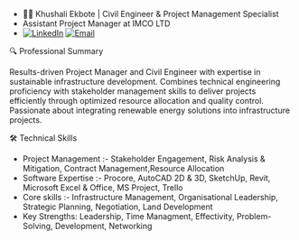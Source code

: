 - 👷‍♀️ Khushali Ekbote | Civil Engineer & Project Management Specialist
- Assistant Project Manager at IMCO LTD
- [![LinkedIn](https://img.shields.io/badge/LinkedIn-Connect-%230A66C2)](www.linkedin.com/in/khushali-ekbote) [![Email](https://img.shields.io/badge/Email-Contact-%23D14836)](mailto:ekbotekhushali@gmail.com)



🔍 Professional Summary
  
Results-driven Project Manager and Civil Engineer with expertise in sustainable infrastructure development. Combines technical engineering proficiency with stakeholder management skills to deliver projects efficiently through optimized resource allocation and quality control. Passionate about integrating renewable energy solutions into infrastructure projects.

🛠️ Technical Skills

- Project Management :- Stakeholder Engagement, Risk Analysis & Mitigation, Contract Management,Resource Allocation
- Software Expertise :- Procore, AutoCAD 2D & 3D, SketchUp, Revit, Microsoft Excel & Office, MS Project, Trello
- Core skills :- Infrastructure Management, Organisational Leadership, Strategic Planning, Negotiation, Land Development
- Key Strengths: Leadership, Time Managment, Effectivity, Problem-Solving, Development, Networking

<!---
Khushali-Ekbote/Khushali-Ekbote is a ✨ special ✨ repository because its `README.md` (this file) appears on your GitHub profile.
You can click the Preview link to take a look at your changes.
--->
